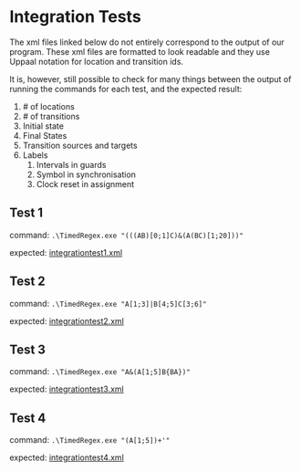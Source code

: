 # Integration Tests
The xml files linked below do not entirely correspond to the output of our program. These xml files are formatted to look readable and they use Uppaal notation for location and transition ids.

It is, however, still possible to check for many things between the output of running the commands for each test, and the expected result:
1. \# of locations
2. \# of transitions
3. Initial state
4. Final States
5. Transition sources and targets
6. Labels
   1. Intervals in guards
   2. Symbol in synchronisation
   3. Clock reset in assignment

## Test 1
command: `.\TimedRegex.exe "(((AB)[0;1]C)&(A(BC)[1;20]))"`

expected: [integrationtest1.xml](integrationtest1.xml)

## Test 2
command: `.\TimedRegex.exe "A[1;3]|B[4;5]C[3;6]"`

expected: [integrationtest2.xml](integrationtest2.xml)

## Test 3
command: `.\TimedRegex.exe "A&(A[1;5]B{BA})"`

expected: [integrationtest3.xml](integrationtest3.xml)

## Test 4
command: `.\TimedRegex.exe "(A[1;5])+'"`

expected: [integrationtest4.xml](integrationtest4.xml)